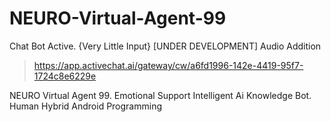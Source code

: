# NEURO-Virtual-Agent-99

Chat Bot Active. {Very Little Input} [UNDER DEVELOPMENT] Audio Addition

> https://app.activechat.ai/gateway/cw/a6fd1996-142e-4419-95f7-1724c8e6229e

NEURO Virtual Agent 99. Emotional Support Intelligent Ai Knowledge Bot. Human Hybrid Android Programming
